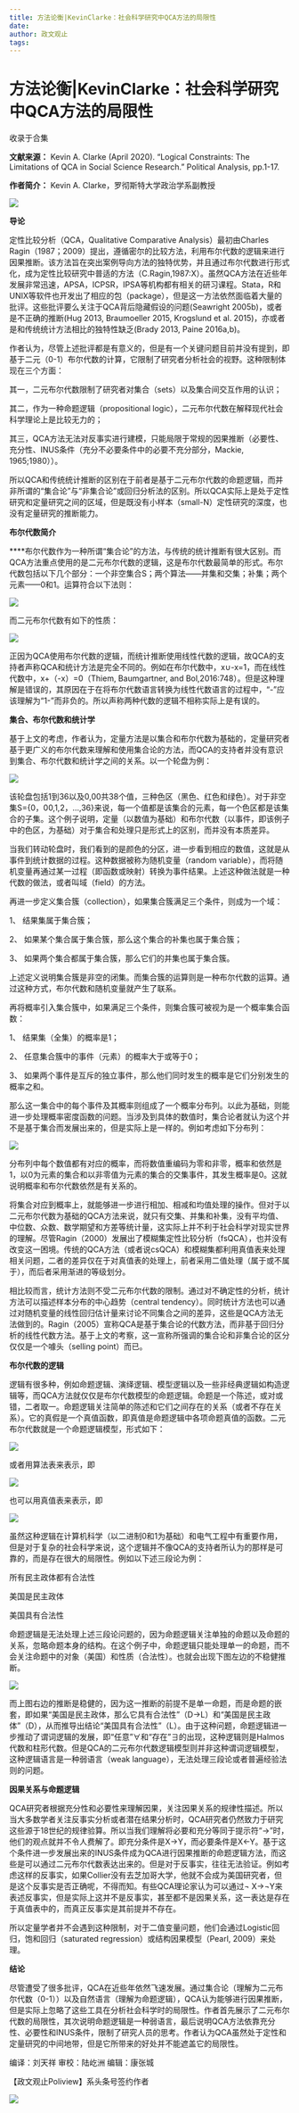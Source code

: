 ```yaml
---
title: 方法论衡|KevinClarke：社会科学研究中QCA方法的局限性
date: 
author: 政文观止
tags: 
---
```

# 方法论衡|KevinClarke：社会科学研究中QCA方法的局限性


收录于合集

**文献来源：** Kevin A. Clarke (April 2020). “Logical Constraints: The Limitations
of QCA in Social Science Research.” Political Analysis, pp.1-17.

  

 **作者简介：** Kevin A. Clarke，罗彻斯特大学政治学系副教授

  

![](/images/306/2.jpeg)

  

  
  

  

  

  

 **导论**

  

定性比较分析（QCA，Qualitative Comparative Analysis）最初由Charles
Ragin（1987；2009）提出，遵循密尔的比较方法，利用布尔代数的逻辑来进行因果推断。该方法旨在突出案例导向方法的独特优势，并且通过布尔代数进行形式化，成为定性比较研究中普适的方法（C.Ragin,1987:X）。虽然QCA方法在近些年发展非常迅速，APSA，ICPSR，IPSA等机构都有相关的研习课程。Stata，R和UNIX等软件也开发出了相应的包（package），但是这一方法依然面临着大量的批评。这些批评要么关注于QCA背后隐藏假设的问题(Seawright
2005b)，或者是不正确的推断(Hug 2013, Braumoeller 2015, Krogslund et al.
2015)，亦或者是和传统统计方法相比的独特性缺乏(Brady 2013, Paine 2016a,b)。

  

作者认为，尽管上述批评都是有意义的，但是有一个关键问题目前并没有提到，即基于二元（0-1）布尔代数的计算，它限制了研究者分析社会的视野。这种限制体现在三个方面：

  

其一，二元布尔代数限制了研究者对集合（sets）以及集合间交互作用的认识；

  

其二，作为一种命题逻辑（propositional logic），二元布尔代数在解释现代社会科学理论上是比较无力的；

  

其三，QCA方法无法对反事实进行建模，只能局限于常规的因果推断（必要性、充分性、INUS条件（充分不必要条件中的必要不充分部分，Mackie,
1965;1980））。

  

所以QCA和传统统计推断的区别在于前者是基于二元布尔代数的命题逻辑，而并非所谓的“集合论”与“非集合论”或回归分析法的区别。所以QCA实际上是处于定性研究和定量研究之间的区域，但是既没有小样本（small-N）定性研究的深度，也没有定量研究的推断能力。

  

  

 **布尔代数简介**  

  

****布尔代数作为一种所谓“集合论”的方法，与传统的统计推断有很大区别。而QCA方法重点使用的是二元布尔代数的逻辑，这是布尔代数最简单的形式。布尔代数包括以下几个部分：一个非空集合S；两个算法——并集和交集；补集；两个元素——0和1。运算符合以下法则：

![](/images/306/3.png)

而二元布尔代数有如下的性质：

![](/images/306/4.png)

正因为QCA使用布尔代数的逻辑，而统计推断使用线性代数的逻辑，故QCA的支持者声称QCA和统计方法是完全不同的。例如在布尔代数中，x∪-x=1，而在线性代数中，x+（-x）=0（Thiem,
Baumgartner, and
Bol,2016:748）。但是这种理解是错误的，其原因在于在将布尔代数语言转换为线性代数语言的过程中，“-”应该理解为“1-”而非负的。所以声称两种代数的逻辑不相称实际上是有误的。

  

  

 **集合、布尔代数和统计学**

  

基于上文的考虑，作者认为，定量方法是以集合和布尔代数为基础的，定量研究者基于更广义的布尔代数来理解和使用集合论的方法，而QCA的支持者并没有意识到集合、布尔代数和统计学之间的关系。以一个轮盘为例：  

![](/images/306/5.png)

该轮盘包括1到36以及0,00共38个值，三种色区（黑色、红色和绿色）。对于非空集S={0，00,1,2，…,36}来说，每一个值都是该集合的元素，每一个色区都是该集合的子集。这个例子说明，定量（以数值为基础）和布尔代数（以事件，即该例子中的色区，为基础）对于集合和处理只是形式上的区别，而并没有本质差异。

  

当我们转动轮盘时，我们看到的是颜色的分区，进一步看到相应的数值，这就是从事件到统计数据的过程。这种数据被称为随机变量（random
variable），而将随机变量再通过某一过程（即函数或映射）转换为事件结果。上述这种做法就是一种代数的做法，或者叫域（field）的方法。

  

再进一步定义集合簇（collection），如果集合簇满足三个条件，则成为一个域：

  

1、 结果集属于集合簇；

  

2、 如果某个集合属于集合簇，那么这个集合的补集也属于集合簇；

  

3、 如果两个集合都属于集合簇，那么它们的并集也属于集合簇。

  

上述定义说明集合簇是非空的闭集。而集合簇的运算则是一种布尔代数的运算。通过这种方式，布尔代数和随机变量就产生了联系。

  

再将概率引入集合簇中，如果满足三个条件，则集合簇可被视为是一个概率集合函数：

  

1、 结果集（全集）的概率是1；

  

2、 任意集合簇中的事件（元素）的概率大于或等于0；

  

3、 如果两个事件是互斥的独立事件，那么他们同时发生的概率是它们分别发生的概率之和。

  

那么这一集合中的每个事件及其概率则组成了一个概率分布列。以此为基础，则能进一步处理概率密度函数的问题。当涉及到具体的数值时，集合论者就认为这个并不是基于集合而发展出来的，但是实际上是一样的。例如考虑如下分布列：

![](/images/306/6.png)

分布列中每个数值都有对应的概率，而将数值重编码为零和非零，概率和依然是1，以0为元素的集合和以非零值为元素的集合的交集事件，其发生概率是0。这就说明概率和布尔代数依然是有关系的。

  

将集合对应到概率上，就能够进一步进行相加、相减和均值处理的操作。但对于以二元布尔代数为基础的QCA方法来说，就只有交集、并集和补集，没有平均值、中位数、众数、数学期望和方差等统计量，这实际上并不利于社会科学对现实世界的理解。尽管Ragin（2000）发展出了模糊集定性比较分析（fsQCA），也并没有改变这一困境。传统的QCA方法（或者说csQCA）和模糊集都利用真值表来处理相关问题，二者的差异仅在于对真值表的处理上，前者采用二值处理（属于或不属于），而后者采用渐进的等级划分。

  

相比较而言，统计方法则不受二元布尔代数的限制。通过对不确定性的分析，统计方法可以描述样本分布的中心趋势（central
tendency）。同时统计方法也可以通过对随机变量的线性回归估计量来讨论不同集合之间的差异，这些是QCA方法无法做到的。Ragin（2005）宣称QCA是基于集合论的代数方法，而非基于回归分析的线性代数方法。基于上文的考察，这一宣称所强调的集合论和非集合论的区分仅仅是一个噱头（selling
point）而已。

  

  

 **布尔代数的逻辑**

  

逻辑有很多种，例如命题逻辑、演绎逻辑、模型逻辑以及一些非经典逻辑如构造逻辑等，而QCA方法就仅仅是布尔代数模型的命题逻辑。命题是一个陈述，或对或错，二者取一。命题逻辑关注简单的陈述和它们之间存在的关系（或者不存在关系）。它的真假是一个真值函数，即真值是命题逻辑中各项命题真值的函数。二元布尔代数就是一个命题逻辑模型，形式如下：

![](/images/306/7.png)

或者用算法表来表示，即

![](/images/306/8.png)

也可以用真值表来表示，即

![](/images/306/9.png)

虽然这种逻辑在计算机科学（以二进制0和1为基础）和电气工程中有重要作用，但是对于复杂的社会科学来说，这个逻辑并不像QCA的支持者所认为的那样是可靠的，而是存在很大的局限性。例如以下述三段论为例：

  

所有民主政体都有合法性  

  

美国是民主政体

  

美国具有合法性

  

命题逻辑是无法处理上述三段论问题的，因为命题逻辑关注单独的命题以及命题的关系，忽略命题本身的结构。在这个例子中，命题逻辑只能处理单一的命题，而不会关注命题中的对象（美国）和性质（合法性）。也就会出现下图左边的不稳健推断。

![](/images/306/10.png)

而上图右边的推断是稳健的，因为这一推断的前提不是单一命题，而是命题的嵌套，即如果“美国是民主政体，那么它具有合法性”（D→L）和“美国是民主政体”（D），从而推导出结论“美国具有合法性”（L）。由于这种问题，命题逻辑进一步推动了谓词逻辑的发展，即“任意”∀和“存在”∃的出现，这种逻辑则是Halmos代数和柱形代数。但是QCA的二元布尔代数逻辑模型则并非这种谓词逻辑模型，这种逻辑语言是一种弱语言（weak
language），无法处理三段论或者普遍经验法则的问题。

  

  

 **因果关系与命题逻辑**  

  

QCA研究者根据充分性和必要性来理解因果，关注因果关系的规律性描述。所以当大多数学者关注反事实分析或者潜在结果分析时，QCA研究者仍然致力于研究这些源于18世纪的规律验算。所以当我们理解将必要和充分等同于提示符“→”时，他们的观点就并不令人费解了。即充分条件是X→Y，而必要条件是X←Y。基于这个条件进一步发展出来的INUS条件成为QCA进行因果推断的命题逻辑方法，而这些是可以通过二元布尔代数表达出来的。但是对于反事实，往往无法验证。例如考虑这样的反事实，如果Collier没有去芝加哥大学，他就不会成为美国研究者，但是这个反事实是否正确呢，不得而知。有些QCA理论家认为可以通过¬
X→¬Y来表述反事实，但是实际上这并不是反事实，甚至都不是因果关系，这一表达是存在于真值表中的，而真正反事实是其前提并不存在。

  

所以定量学者并不会遇到这种限制，对于二值变量问题，他们会通过Logistic回归，饱和回归（saturated
regression）或结构因果模型（Pearl, 2009）来处理。

  

  

 **结论**

  

尽管遭受了很多批评，QCA在近些年依然飞速发展。通过集合论（理解为二元布尔代数（0-1））以及自然语言（理解为命题逻辑），QCA认为能够进行因果推断，但是实际上忽略了这些工具在分析社会科学时的局限性。作者首先展示了二元布尔代数的局限性，其次说明命题逻辑是一种弱语言，最后说明QCA方法依靠充分性、必要性和INUS条件，限制了研究人员的思考。作者认为QCA虽然处于定性和定量研究的中间地带，但是它所带来的好处并不能遮盖它的局限性。

  

  

编译：刘天祥 审校：陆屹洲 编辑：康张城

【政文观止Poliview】系头条号签约作者

  

![](/images/306/11.jpeg)

  

